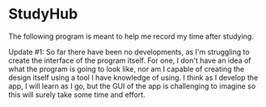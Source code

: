 # StudyHub
The following program is meant to help me record my time after studying.

Update #1: 
So far there have been no developments, as I'm struggling to create the interface of the program itself. For one, I don't have an idea of what the program is going to look like, nor am I capable of creating the design itself using a tool I have knowledge of using. I think as I develop the app, I will learn as I go, but the GUI of the app is challenging to imagine so this will surely take some time and effort.
